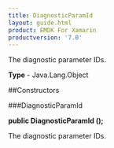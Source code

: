```yaml
---
title: DiagnosticParamId
layout: guide.html
product: EMDK For Xamarin 
productversion: '7.0' 
---
```

The diagnostic parameter IDs.

**Type** - Java.Lang.Object

##Constructors

###DiagnosticParamId

**public DiagnosticParamId ();**

The diagnostic parameter IDs.


